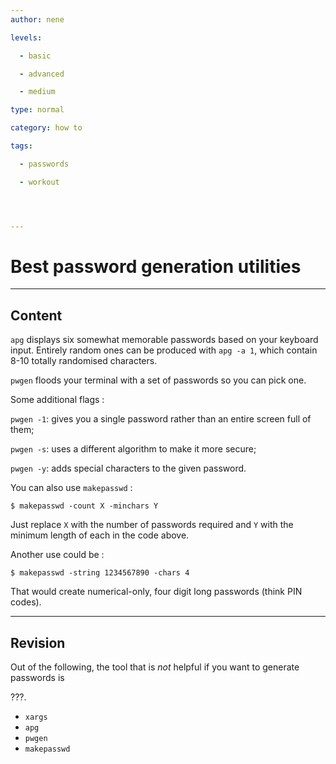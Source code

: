 ```yaml
---
author: nene

levels:

  - basic

  - advanced

  - medium

type: normal

category: how to

tags:

  - passwords

  - workout




---
```


# Best password generation utilities

---
## Content

`apg`  displays six somewhat memorable passwords based on your keyboard input. Entirely random ones can be produced with `apg -a 1`, which contain 8-10 totally randomised characters.

`pwgen` floods your terminal with a set of passwords so you can pick one.

Some additional flags :

`pwgen -1`: gives you a single password rather than an entire screen full of them;

`pwgen -s`: uses a different algorithm to make it more secure;

`pwgen -y`: adds special characters to the given password.

You can also use `makepasswd` : 

```
$ makepasswd -count X -minchars Y
```
Just replace `X` with the number of passwords required and `Y` with the minimum length of each in the code above.

Another use could be : 
```
$ makepasswd -string 1234567890 -chars 4
``` 
That would create numerical-only, four digit long passwords (think PIN codes).

---
## Revision

Out of the following, the tool that is *not* helpful if you want to generate passwords is 

???.

* `xargs`
* `apg`
* `pwgen`
* `makepasswd`

 
